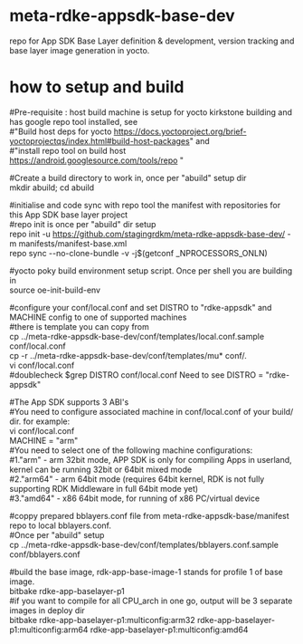 # meta-rdke-appsdk-base-dev
repo for App SDK Base Layer definition &amp; development, version tracking and base layer image generation in yocto.  
# how to setup and build
  #Pre-requisite : host build machine is setup for yocto kirkstone building and has google repo tool installed, see  
  #"Build host deps for yocto https://docs.yoctoproject.org/brief-yoctoprojectqs/index.html#build-host-packages" and  
  #"install repo tool on build host https://android.googlesource.com/tools/repo "

  #Create a build directory to work in, once per "abuild" setup dir  
  mkdir abuild; cd abuild

  #initialise and code sync with repo tool the manifest with repositories for this App SDK base layer project  
  #repo init is once per "abuild" dir setup  
  repo init -u https://github.com/stagingrdkm/meta-rdke-appsdk-base-dev/ -m manifests/manifest-base.xml  
  repo sync --no-clone-bundle -v -j$(getconf _NPROCESSORS_ONLN)

  #yocto poky build environment setup script. Once per shell you are building in  
  source oe-init-build-env

  #configure your conf/local.conf and set DISTRO to "rdke-appsdk" and MACHINE config to one of supported machines   
  #there is template you can copy from  
  cp ../meta-rdke-appsdk-base-dev/conf/templates/local.conf.sample conf/local.conf  
  cp -r ../meta-rdke-appsdk-base-dev/conf/templates/mu* conf/.  
  vi conf/local.conf  
  #doublecheck $grep DISTRO conf/local.conf  Need to see DISTRO = "rdke-appsdk"  

  #The App SDK supports 3 ABI's  
  #You need to configure associated machine in conf/local.conf of your build/ dir. for example:  
  vi conf/local.conf  
  MACHINE = "arm"  
  #You need to select one of the following machine configurations:  
  #1."arm"   - arm 32bit mode, APP SDK is only for compiling Apps in userland, kernel can be running 32bit or 64bit mixed mode  
  #2."arm64" - arm 64bit mode (requires 64bit kernel, RDK is not fully supporting RDK Middleware in full 64bit mode yet)  
  #3."amd64" - x86 64bit mode, for running of x86 PC/virtual device  
  
  #coppy prepared bblayers.conf file from meta-rdke-appsdk-base/manifest repo to local bblayers.conf.  
  #Once per "abuild" setup  
  cp ../meta-rdke-appsdk-base-dev/conf/templates/bblayers.conf.sample conf/bblayers.conf  

  #build the base image, rdk-app-base-image-1 stands for profile 1 of base image.  
  bitbake rdke-app-baselayer-p1  
  #if you want to compile for all CPU_arch in one go, output will be 3 separate images in deploy dir   
  bitbake rdke-app-baselayer-p1:multiconfig:arm32 rdke-app-baselayer-p1:multiconfig:arm64 rdke-app-baselayer-p1:multiconfig:amd64  


